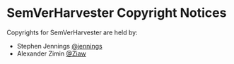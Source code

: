 SemVerHarvester Copyright Notices
==================================

Copyrights for SemVerHarvester are held by:

* Stephen Jennings [@jennings](https://github.com/jennings)
* Alexander Zimin [@Ziaw](https://github.com/Ziaw)
